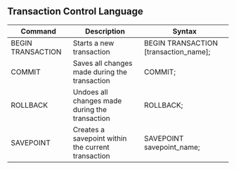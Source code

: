 ## Transaction Control Language

Command     | 	Description                                        |	Syntax
------------|-----------------------------------------------------|-----------
BEGIN TRANSACTION	| Starts a new transaction	                           |BEGIN TRANSACTION [transaction_name];
COMMIT	| Saves all changes made during the transaction	      |COMMIT;
ROLLBACK	| Undoes all changes made during the transaction	     | ROLLBACK;                                           
SAVEPOINT	| Creates a savepoint within the current transaction	 |SAVEPOINT savepoint_name;
